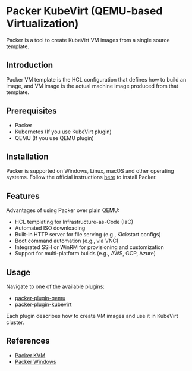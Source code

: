 # Packer KubeVirt (QEMU-based Virtualization)

Packer is a tool to create KubeVirt VM images from a single source template.

## Introduction

Packer VM template is the HCL configuration that defines how to build an image,
and VM image is the actual machine image produced from that template.

## Prerequisites

- Packer
- Kubernetes (If you use KubeVirt plugin)
- QEMU (If you use QEMU plugin)

## Installation

Packer is supported on Windows, Linux, macOS and other operating systems.
Follow the official instructions [here](https://developer.hashicorp.com/packer/install)
to install Packer.

## Features

Advantages of using Packer over plain QEMU:

- HCL templating for Infrastructure-as-Code (IaC)
- Automated ISO downloading
- Built-in HTTP server for file serving (e.g., Kickstart configs)
- Boot command automation (e.g., via VNC)
- Integrated SSH or WinRM for provisioning and customization
- Support for multi-platform builds (e.g., AWS, GCP, Azure)

## Usage

Navigate to one of the available plugins:

- [packer-plugin-qemu](./packer-plugin-qemu)
- [packer-plugin-kubevirt](./packer-plugin-kubevirt)

Each plugin describes how to create VM images and use it in KubeVirt cluster.

## References

- [Packer KVM](https://github.com/goffinet/packer-kvm)
- [Packer Windows](https://github.com/proactivelabs/packer-windows)
